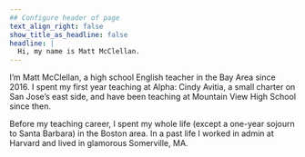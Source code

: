 ```yaml
---
## Configure header of page
text_align_right: false
show_title_as_headline: false
headline: |
  Hi, my name is Matt McClellan.
---
```


<!-- this is a subheadline -->
I’m Matt McClellan, a high school English teacher in the Bay Area since 2016. I spent my first year teaching at Alpha: Cindy Avitia, a small charter on San Jose’s east side, and have been teaching at Mountain View High School since then.

Before my teaching career, I spent my whole life (except a one-year sojourn to Santa Barbara) in the Boston area. In a past life I worked in admin at Harvard and lived in glamorous Somerville, MA.

